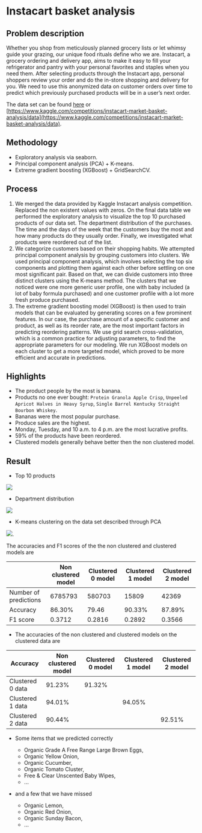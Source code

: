 # Instacart basket analysis

## Problem description

Whether you shop from meticulously planned grocery lists or let whimsy guide your grazing, our unique food rituals define who we are. Instacart, a grocery ordering and delivery app, aims to make it easy to fill your refrigerator and pantry with your personal favorites and staples when you need them. After selecting products through the Instacart app, personal shoppers review your order and do the in-store shopping and delivery for you. We need to use this anonymized data on customer orders over time to predict which previously purchased products will be in a user’s next order.

The data set can be found [here](https://drive.google.com/drive/u/1/folders/1Kl9Pe_4269liBggPHZ4XzocJkMGM5QiN) or [https://www.kaggle.com/competitions/instacart-market-basket-analysis/data](https://www.kaggle.com/competitions/instacart-market-basket-analysis/data).

## Methodology

- Exploratory analysis via seaborn.
- Principal component analysis (PCA) + K-means.
- Extreme gradient boosting (XGBoost) + GridSearchCV.

## Process

1. We merged the data provided by Kaggle Instacart analysis competition. Replaced the non existent values with zeros. On the final data table we performed the exploratory analysis to visualize the top 10 purchased products of our data set. The department distribution of the purchases. The time and the days of the week that the customers buy the most and how many products do they usually order. Finally, we investigated what products were reordered out of the list.
2. We categorize customers based on their shopping habits. We attempted principal component analysis by grouping customers into clusters. We used principal component analysis, which involves selecting the top six components and plotting them against each other before settling on one most significant pair. Based on that, we can divide customers into three distinct clusters using the K-means method. The clusters that we noticed were one more generic user profile, one with baby included (a lot of baby formula purchased) and one customer profile with a lot more fresh produce purchased.
3. The extreme gradient boosting model (XGBoost) is then used to train models that can be evaluated by generating scores on a few prominent features. In our case, the purchase amount of a specific customer and product, as well as its reorder rate, are the most important factors in predicting reordering patterns. We use grid search cross-validation, which is a common practice for adjusting parameters, to find the appropriate parameters for our modeling. We run XGBoost models on each cluster to get a more targeted model, which proved to be more efficient and accurate in predictions.

## Highlights

- The product people by the most is banana.
- Products no one ever bought: `Protein Granola Apple Crisp`, `Unpeeled Apricot Halves in Heavy Syrup`, `Single Barrel Kentucky Straight Bourbon Whiskey`.
- Bananas were the most popular purchase.
- Produce sales are the highest.
- Monday, Tuesday, and 10 a.m. to 4 p.m. are the most lucrative profits.
- 59% of the products have been reordered.
- Clustered models generally behave better then the non clustered model.


## Result

- Top 10 products

![](https://github.com/lihaoranIcefire/erdosFall2022_Thanos_Haoran/blob/main/Pictures%20and%20graphs/barchart.png)

- Department distribution

![](https://github.com/lihaoranIcefire/erdosFall2022_Thanos_Haoran/blob/main/Pictures%20and%20graphs/pichart.png)

- K-means clustering on the data set described through PCA

![](https://github.com/lihaoranIcefire/erdosFall2022_Thanos_Haoran/blob/main/Pictures%20and%20graphs/clustering.png).

The accuracies and F1 scores of the the non clustered and clustered models are

| | Non clustered model | Clustered 0 model | Clustered 1 model | Clustered 2 model |
| ------------- | ------------- | ------------- | ------------- | ------------- |
| Number of predictions | 6785793 | 580703 | 15809 | 42369 |
| Accuracy | 86.30% | 79.46 | 90.33% | 87.89% |
| F1 score | 0.3712 | 0.2816 | 0.2892 | 0.3566 |

- The accuracies of the non clustered and clustered models on the clustered data are

| Accuracy  | Non clustered model | Clustered 0 model | Clustered 1 model | Clustered 2 model |
| ------------- | ------------- | ------------- | ------------- | ------------- |
| Clustered 0 data | 91.23% | 91.32% | | |
| Clustered 1 data | 94.01% | | 94.05% | |
| Clustered 2 data | 90.44% | | | 92.51% |

- Some items that we predicted correctly

  - Organic Grade A Free Range Large Brown Eggs,
  - Organic Yellow Onion,
  - Organic Cucumber,
  - Organic Tomato Cluster,
  - Free & Clear Unscented Baby Wipes,
  - ...

- and a few that we have missed

  - Organic Lemon,
  - Organic Red Onion,
  - Organic Sunday Bacon,
  - ...
